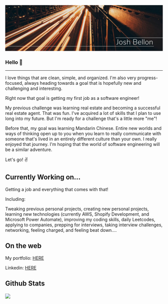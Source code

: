 <img src='./public/thincityblur.jpg'>

### Hello 👋
---


I love things that are clean, simple, and organized.  I'm also very progress-focused, always heading towards a goal that is hopefully new and challenging and interesting. 

Right now that goal is getting my first job as a software engineer!  

My previous challenge was learning real estate and becoming a successful real estate agent.  That was fun.  I've acquired a lot of skills that I plan to use long into my future. But I'm ready for a challenge that's a little more "me"!  

Before that, my goal was learning Mandarin Chinese.  Entire new worlds and ways of thinking open up to you when you learn to really communicate with someone that's lived in an entirely different culture than your own.  I really enjoyed that journey.  I'm hoping that the world of software engineering will be a similar adventure.

Let's go! ✌️

## Currently Working on...

Getting a job and everything that comes with that! 

Including: 

Tweaking previous personal projects, creating new personal projects, learning new technologies (currently AWS, Shopify Development, and Microsoft Power Automate), improving my coding skills, daily Leetcodes, applying to companies, prepping for interviews, taking interview challenges, networking, feeling charged, and feeling beat down.... 

## On the web

My portfolio: [HERE](https://jathos.github.io/)

Linkedin: [HERE](https://www.linkedin.com/in/joshbellon/)


## Github Stats


<img align="center" src="https://github-readme-stats.vercel.app/api?username=jathos&theme=calm&show_icons=true&count_private=true">

<!--
**jathos/jathos** is a ✨ _special_ ✨ repository because its `README.md` (this file) appears on your GitHub profile.

Here are some ideas to get you started:

- 🔭 I’m currently working on ...
- 🌱 I’m currently learning ...
- 👯 I’m looking to collaborate on ...
- 🤔 I’m looking for help with ...
- 💬 Ask me about ...
- 📫 How to reach me: ...
- 😄 Pronouns: ...
- ⚡ Fun fact: ...
-->
